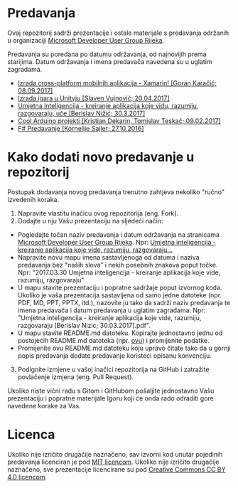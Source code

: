 # Predavanja

Ovaj repozitorij sadrži prezentacije i ostale materijale s predavanja održanih u organizaciji [Microsoft Developer User Group Rijeka](https://www.meetup.com/Microsoft-Developer-User-Group-Rijeka/).

Predavanja su poredana po datumu održavanja, od najnovijih prema starijima. Datum održavanja i imena predavača navedena su u uglatim zagradama.

- [Izrada cross-platform mobilnih aplikacija - Xamarin! [Goran Karačić; 08.09.2017]](2017.09.08%20Izrada%20cross-platform%20mobilnih%20aplikacija%20-%20Xamarin)
- [Izrada igara u Unityju [Slaven Vujnović; 20.04.2017]](2017.04.20%20Izrada%20igara%20u%20Unityju)
- [Umjetna inteligencija - kreiranje aplikacija koje vidu, razumiju, razgovaraju, uče [Berislav Nižić; 30.3.2017]](2017.03.30%20Umjetna%20inteligencija%20-%20kreiranje%20aplikacija%20koje%20vide%2C%20razumiju%2C%20razgovaraju%2C%20uce)
- [Cool Arduino projekti [Kristian Dekarin, Tomislav Teskač; 09.02.2017]](2017.02.09%20Cool%20Arduino%20projekti)
- [F# Predavanje [Kornelije Sajler; 27.10.2016]](2016.10.27%20F%23%20Predavanje)

# Kako dodati novo predavanje u repozitorij

Postupak dodavanja novog predavanja trenutno zahtjeva nekoliko "ručno" izvedenih koraka.

1. Napravite vlastitu inačicu ovog repozitorija (eng. Fork).
2. Dodajte u nju Vašu prezentaciju na sljedeći način:
  * Pogledajte točan naziv predavanja i datum održavanja na stranicama [Microsoft Developer User Group Rijeka](https://www.meetup.com/Microsoft-Developer-User-Group-Rijeka/). Npr: [Umjetna inteligencija - kreiranje aplikacija koje vide, razumiju, razgovaraju...](https://www.meetup.com/Microsoft-Developer-User-Group-Rijeka/events/238525419/)
  * Napravite novu mapu imena sastavljenoga od datuma i naziva predavanja bez "naših slova" i nekih posebnih znakova poput točke. Npr: "2017.03.30 Umjetna inteligencija - kreiranje aplikacija koje vide, razumiju, razgovaraju"
  * U mapu stavite prezentaciju i popratne sadržaje poput izvornog koda. Ukoliko je vaša prezentacija sastavljena od samo jedne datoteke (npr. PDF, MD, PPT, PPTX, itd.), nazovite ju tako da sadrži naziv predavanja te imena predavača i datum predavanja u uglatim zagradama. Npr: "Umjetna inteligencija - kreiranje aplikacija koje vide, razumiju, razgovaraju [Berislav Nizic; 30.03.2017].pdf".
  * U mapu stavite README.md datoteku. Kopirajte jednostavno jednu od postojećih README.md datoteka (npr. [ovu](2017.02.09%20Cool%20Arduino%20projekti/README.md)) i promijenite podatke.
  * Promijenite ovu README.md datoteku koju upravo čitate tako da u gornji popis predavanja dodate predavanje koristeći opisanu konvenciju.
3. Podignite izmjene u vašoj inačici repozitorija na GitHub i zatražite povlačenje izmjena (eng. Pull Request).

Ukoliko niste vični radu s Gitom i GitHubom pošaljite jednostavno Vašu prezentaciju i popratne materijale Igoru koji će onda rado odraditi gore navedene korake za Vas.


# Licenca

Ukoliko nije izričito drugačije naznačeno, sav izvorni kod unutar pojedinih predavanja licenciran je pod [MIT licencom](LICENSE.txt). Ukoliko nije izričito drugačije naznačeno, sve prezentacije licencirane su pod [Creative Commons CC BY 4.0 licencom](https://creativecommons.org/licenses/by/4.0/).
